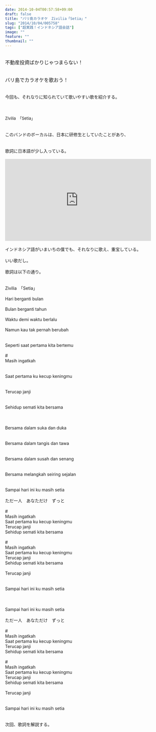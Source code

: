 ```yaml
---
date: 2014-10-04T00:57:58+09:00
draft: false
title: "バリ島カラオケ　Zivilia「Setia」"
slug: "2014/10/04/005758"
tags: ["超実践！インドネシア語会話"]
image: ""
feature: ""
thumbnail: ""
---
```

<font size="3"><br/>不動産投資ばかりじゃつまらない！<font color="#FF0000"><strong></strong></font></font><br/><br/><br/><font size="3">バリ島でカラオケを歌おう！<font color="#0000FF"><strong></strong></font></font><br/><br/><br/>今回も、それなりに知られていて歌いやすい歌を紹介する。<br/><br/><br/><br/><font size="2">Zivilia　「Setia」<font color="#0000FF"><strong></strong></font></font><br/><br/><br/>このバンドのボーカルは、日本に研修生としていたことがあり、<br/><br/><br/>歌詞に日本語が少し入っている。<br/><br/><iframe width="480" height="270" src="https://www.youtube.com/embed/M-WBWT_Dunc?enablejsapi=1&amp;origin=https%3A%2F%2Fameblo.jp" frameborder="0" allowfullscreen="" data-amb-layout="fill-width" title="動画"></iframe><br/><br/>インドネシア語がいまいちの僕でも、それなりに歌え、重宝している。<br/><br/>いい歌だし。<br/><br/>歌詞は以下の通り。<br/><br/><br/>Zivilia　「Setia」<br/><br/>Hari berganti bulan<br/><br/>Bulan berganti tahun<br/><br/>Waktu demi waktu berlalu<br/><br/>Namun kau tak pernah berubah<br/><br/><br/>Seperti saat pertama kita bertemu<br/><br/>#<br/>Masih ingatkah<br/><br/><br/>Saat pertama ku kecup keningmu<br/><br/><br/>Terucap janji<br/><br/><br/>Sehidup semati kita bersama<br/><br/><br/><br/>Bersama dalam suka dan duka<br/><br/><br/>Bersama dalam tangis dan tawa<br/><br/><br/>Bersama dalam susah dan senang<br/><br/><br/>Bersama melangkah seiring sejalan<br/><br/><br/>Sampai hari ini ku masih setia<br/><br/>ただ一人　あなただけ　ずっと<br/><br/>#<br/>Masih ingatkah<br/>Saat pertama ku kecup keningmu<br/>Terucap janji<br/>Sehidup semati kita bersama<br/><br/>#<br/>Masih ingatkah<br/>Saat pertama ku kecup keningmu<br/>Terucap janji<br/>Sehidup semati kita bersama<br/><br/>Terucap janji <br/><br/><br/>Sampai hari ini ku masih setia<br/><br/><br/><br/>Sampai hari ini ku masih setia<br/><br/>ただ一人　あなただけ　ずっと<br/><br/>#<br/>Masih ingatkah<br/>Saat pertama ku kecup keningmu<br/>Terucap janji<br/>Sehidup semati kita bersama<br/><br/>#<br/>Masih ingatkah<br/>Saat pertama ku kecup keningmu<br/>Terucap janji<br/>Sehidup semati kita bersama<br/><br/>Terucap janji <br/><br/><br/>Sampai hari ini ku masih setia<br/><br/><br/>次回、歌詞を解説する。<br/><br/><br/>

